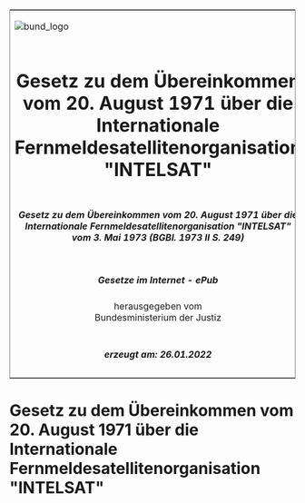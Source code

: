 <span id="DECKBLATT.html"></span>

<table border="0" frame="border" width="100%">

<tr valign="top">

<td align="left">

![bund\_logo](BfJ_2021_Web_de_de.gif)

</td>

<td align="right">

 

</td>

</tr>

<tr align="center" valign="middle">

<td colspan="2">

# Gesetz zu dem Übereinkommen vom 20. August 1971 über die Internationale Fernmeldesatellitenorganisation "INTELSAT"

</td>

</tr>

<tr align="center" valign="middle">

<td colspan="2">

##### Gesetz zu dem Übereinkommen vom 20. August 1971 über die Internationale Fernmeldesatellitenorganisation "INTELSAT" vom 3. Mai 1973 (BGBl. 1973 II S. 249)

</td>

</tr>

<tr align="center" valign="middle">

<td colspan="2">

  
  

##### Gesetze im Internet - ePub  
  
herausgegeben vom  
Bundesministerium der Justiz

</td>

</tr>

<tr align="center" valign="bottom">

<td colspan="2">

  
  

##### erzeugt am: 26.01.2022

</td>

</tr>

</table>

<span id="BJNR202490973.html"></span>

# Gesetz zu dem Übereinkommen vom 20. August 1971 über die Internationale Fernmeldesatellitenorganisation "INTELSAT"
